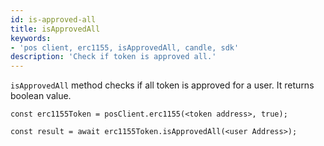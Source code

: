 ```yaml
---
id: is-approved-all
title: isApprovedAll
keywords: 
- 'pos client, erc1155, isApprovedAll, candle, sdk'
description: 'Check if token is approved all.'
---
```


`isApprovedAll` method checks if all token is approved for a user. It returns boolean value.

```
const erc1155Token = posClient.erc1155(<token address>, true);

const result = await erc1155Token.isApprovedAll(<user Address>);

```
